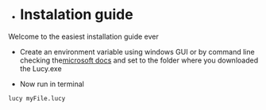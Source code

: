 * # Instalation guide

Welcome to the easiest installation guide ever

- Create an environment variable using windows GUI or by command line checking the[microsoft docs](https://learn.microsoft.com/en-us/windows-server/administration/windows-commands/set_1) and set to the folder where you downloaded the Lucy.exe

- Now run in terminal
```bash
lucy myFile.lucy

```